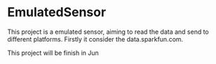 # EmulatedSensor
This project is a emulated sensor, aiming to read the data and send to 
different platforms. Firstly it consider the data.sparkfun.com.


This project will be finish in Jun
